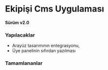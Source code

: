 # Ekipişi Cms Uygulaması
#### Sürüm v2.0


### Yapılacaklar
- Arayüz tasarımının entegrasyonu,
- Üye panelinin sıfırdan yazılması


### Tamamlananlar